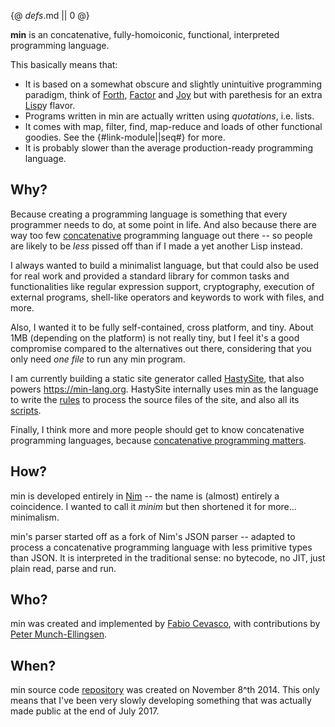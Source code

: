 {@ _defs_.md || 0 @}

**min** is an concatenative, fully-homoiconic, functional, interpreted programming language. 

This basically means that:

* It is based on a somewhat obscure and slightly unintuitive programming paradigm, think of [Forth](http://www.forth.org/), [Factor](http://factorcode.org/) and [Joy](http://www.kevinalbrecht.com/code/joy-mirror/) but with parethesis for an extra [Lisp](https://common-lisp.net/)y flavor.
* Programs written in min are actually written using *quotations*, i.e. lists.
* It comes with map, filter, find, map-reduce and loads of other functional goodies. See the {#link-module||seq#} for more.
* It is probably slower than the average production-ready programming language.

## Why?

Because creating a programming language is something that every programmer needs to do, at some point in life. And also because there are way too few [concatenative](http://concatenative.org/wiki/view/Front%20Page) programming language out there -- so people are likely to be _less_ pissed off than if I made a yet another Lisp instead.

I always wanted to build a minimalist language, but that could also be used for real work and provided a standard library for common tasks and functionalities like regular expression support, cryptography, execution of external programs, shell-like operators and keywords to work with files, and more.

Also, I wanted it to be fully self-contained, cross platform, and tiny. About 1MB (depending on the platform) is not really tiny, but I feel it's a good compromise compared to the alternatives out there, considering that you only need _one file_ to run any min program.

I am currently building a static site generator called [HastySite](https://github.com/h3rald/hastysite), that also powers <https://min-lang.org>. HastySite internally uses min as the language to write the [rules](https://github.com/h3rald/min/blob/master/site/rules.min) to process the source files of the site, and also all its [scripts](https://github.com/h3rald/min/tree/master/site/scripts).

Finally, I think more and more people should get to know concatenative programming languages, because [concatenative programming matters](http://evincarofautumn.blogspot.it/2012/02/why-concatenative-programming-matters.html).

## How?

min is developed entirely in [Nim](https://nim-lang.org) -- the name is (almost) entirely a coincidence. I wanted to call it _minim_ but then shortened it for more... minimalism.

min's parser started off as a fork of Nim's JSON parser -- adapted to process a concatenative programming language with less primitive types than JSON. It is interpreted in the traditional sense: no bytecode, no JIT, just plain read, parse and run. 

## Who?

min was created and implemented by [Fabio Cevasco](https://h3rald.com), with contributions by [Peter Munch-Ellingsen](https://peterme.net).

## When?

min source code [repository](https://github.com/h3rald/min) was created on November 8^th 2014. This only means that I've been very slowly developing something that was actually made public at the end of July 2017.
